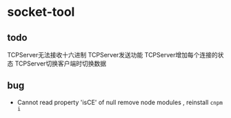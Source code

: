 # socket-tool

## todo
TCPServer无法接收十六进制
TCPServer发送功能
TCPServer增加每个连接的状态
TCPServer切换客户端时切换数据

## bug
- Cannot read property 'isCE' of null 
remove node modules , reinstall `cnpm i`
